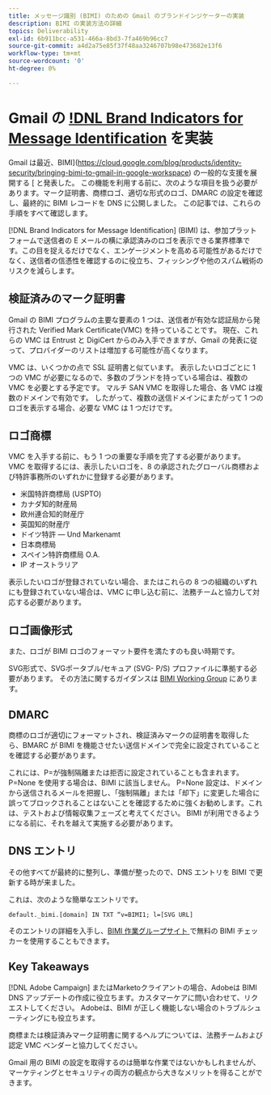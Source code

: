 ```yaml
---
title: メッセージ識別 (BIMI) のための Gmail のブランドインジケーターの実装
description: BIMI の実装方法の詳細
topics: Deliverability
exl-id: 6b911bcc-a531-466a-8bd3-7fa469b96cc7
source-git-commit: a4d2a75e85f37f48aa3246707b98e473682e13f6
workflow-type: tm+mt
source-wordcount: '0'
ht-degree: 0%

---
```


# Gmail の [!DNL Brand Indicators for Message Identification](BIMI) を実装

Gmail は最近、BIMI](https://cloud.google.com/blog/products/identity-security/bringing-bimi-to-gmail-in-google-workspace) の一般的な支援を展開する [ と発表した。 この機能を利用する前に、次のような項目を扱う必要があります。マーク証明書、商標ロゴ、適切な形式のロゴ、DMARC の設定を確認し、最終的に BIMI レコードを DNS に公開しました。 この記事では、これらの手順をすべて確認します。

[!DNL Brand Indicators for Message Identification] (BIMI) は、参加プラットフォームで送信者の E メールの横に承認済みのロゴを表示できる業界標準です。この目を捉えるだけでなく、エンゲージメントを高める可能性があるだけでなく、送信者の信憑性を確認するのに役立ち、フィッシングや他のスパム戦術のリスクを減らします。

## 検証済みのマーク証明書

Gmail の BIMI プログラムの主要な要素の 1 つは、送信者が有効な認証局から発行された Verified Mark Certificate(VMC) を持っていることです。 現在、これらの VMC は Entrust と DigiCert からのみ入手できますが、Gmail の発表に従って、プロバイダーのリストは増加する可能性が高くなります。

VMC は、いくつかの点で SSL 証明書と似ています。 表示したいロゴごとに 1 つの VMC が必要になるので、多数のブランドを持っている場合は、複数の VMC を必要とする予定です。 マルチ SAN VMC を取得した場合、各 VMC は複数のドメインで有効です。 したがって、複数の送信ドメインにまたがって 1 つのロゴを表示する場合、必要な VMC は 1 つだけです。

## ロゴ商標

VMC を入手する前に、もう 1 つの重要な手順を完了する必要があります。 VMC を取得するには、表示したいロゴを、8 の承認されたグローバル商標および特許事務所のいずれかに登録する必要があります。

* 米国特許商標局 (USPTO)
* カナダ知的財産局
* 欧州連合知的財産庁
* 英国知的財産庁
* ドイツ特許 — Und Markenamt
* 日本商標局
* スペイン特許商標局 O.A.
* IP オーストラリア

表示したいロゴが登録されていない場合、またはこれらの 8 つの組織のいずれにも登録されていない場合は、VMC に申し込む前に、法務チームと協力して対応する必要があります。

## ロゴ画像形式

また、ロゴが BIMI ロゴのフォーマット要件を満たすのも良い時期です。

SVG形式で、SVGポータブル/セキュア (SVG- P/S) プロファイルに準拠する必要があります。 その方法に関するガイダンスは [BIMI Working Group](https://bimigroup.org/svg-conversion-tools-released) にあります。

## DMARC

商標のロゴが適切にフォーマットされ、検証済みマークの証明書を取得したら、BMARC が BIMI を機能させたい送信ドメインで完全に設定されていることを確認する必要があります。

これには、P=が強制隔離または拒否に設定されていることも含まれます。 P=None を使用する場合は、BIMI に該当しません。 P=None 設定は、ドメインから送信されるメールを把握し、「強制隔離」または「却下」に変更した場合に誤ってブロックされることはないことを確認するために強くお勧めします。これは、テストおよび情報収集フェーズと考えてください。 BIMI が利用できるようになる前に、それを越えて実施する必要があります。

## DNS エントリ

その他すべてが最終的に整列し、準備が整ったので、DNS エントリを BIMI で更新する時が来ました。

これは、次のような簡単なエントリです。

```
default._bimi.[domain] IN TXT “v=BIMI1; l=[SVG URL] 
```

そのエントリの詳細を入手し、[BIMI 作業グループサイト ](https://bimigroup.org/implementation-guide) で無料の BIMI チェッカーを使用することもできます。


## Key Takeaways

[!DNL Adobe Campaign] またはMarketoクライアントの場合、Adobeは BIMI DNS アップデートの作成に役立ちます。カスタマーケアに問い合わせて、リクエストしてください。 Adobeは、BIMI が正しく機能しない場合のトラブルシューティングにも役立ちます。

商標または検証済みマーク証明書に関するヘルプについては、法務チームおよび認定 VMC ベンダーと協力してください。

Gmail 用の BIMI の設定を取得するのは簡単な作業ではないかもしれませんが、マーケティングとセキュリティの両方の観点から大きなメリットを得ることができます。
